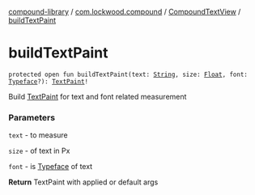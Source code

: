 [compound-library](../../index.md) / [com.lockwood.compound](../index.md) / [CompoundTextView](index.md) / [buildTextPaint](./build-text-paint.md)

# buildTextPaint

`protected open fun buildTextPaint(text: `[`String`](https://kotlinlang.org/api/latest/jvm/stdlib/kotlin/-string/index.html)`, size: `[`Float`](https://kotlinlang.org/api/latest/jvm/stdlib/kotlin/-float/index.html)`, font: `[`Typeface`](https://developer.android.com/reference/android/graphics/Typeface.html)`?): `[`TextPaint`](https://developer.android.com/reference/android/text/TextPaint.html)`!`

Build [TextPaint](https://developer.android.com/reference/android/text/TextPaint.html) for text and font related measurement

### Parameters

`text` - to measure

`size` - of text in Px

`font` - is [Typeface](https://developer.android.com/reference/android/graphics/Typeface.html) of text

**Return**
TextPaint with applied or default args

